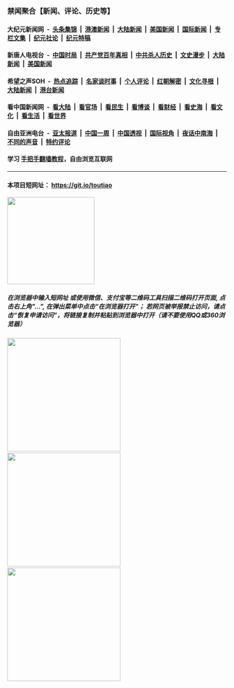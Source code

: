 ### 禁闻聚合【新闻、评论、历史等】

#### 大纪元新闻网 &nbsp;-&nbsp; [头条集锦](indexes/E头条集锦.md?t=02090555) &nbsp;|&nbsp; [港澳新闻](indexes/E港澳新闻.md?t=02090555)  &nbsp;|&nbsp; [大陆新闻](indexes/E大陆新闻.md?t=02090555) &nbsp;|&nbsp; [美国新闻](indexes/E美国新闻.md?t=02090555) &nbsp;|&nbsp; [国际新闻](indexes/E国际新闻.md?t=02090555) &nbsp;|&nbsp; [专栏文集](indexes/E专栏文集.md?t=02090555) &nbsp;|&nbsp; [纪元社论](indexes/E纪元社论.md?t=02090555) &nbsp;|&nbsp; [纪元特稿](indexes/E纪元特稿.md?t=02090555) 

#### 新唐人电视台 &nbsp;-&nbsp; [中国时局](indexes/N中国时局.md?t=02090555) &nbsp;|&nbsp; [共产党百年真相](indexes/N共产党百年真相.md?t=02090555) &nbsp;|&nbsp; [中共杀人历史](indexes/N中共杀人历史.md?t=02090555) &nbsp;|&nbsp; [文史漫步](indexes/N文史漫步.md?t=02090555) &nbsp;|&nbsp; [大陆新闻](indexes/N大陆新闻.md?t=02090555) &nbsp;|&nbsp; [美国新闻](indexes/N美国新闻.md?t=02090555)

#### 希望之声SOH &nbsp;-&nbsp; [热点追踪](indexes/H热点追踪.md?t=02090555) &nbsp;|&nbsp; [名家谈时事](indexes/H名家谈时事.md?t=02090555) &nbsp;|&nbsp; [个人评论](indexes/H个人评论.md?t=02090555)  &nbsp;|&nbsp; [红朝解密](indexes/H红朝解密.md?t=02090555) &nbsp;|&nbsp; [文化寻根](indexes/H文化寻根.md?t=02090555) &nbsp;|&nbsp; [大陆新闻](indexes/H大陆新闻.md?t=02090555) &nbsp;|&nbsp; [港台新闻](indexes/H港台新闻.md?t=02090555)

#### 看中国新闻网 &nbsp;-&nbsp; [看大陆](indexes/S看大陆.md?t=02090555) &nbsp;|&nbsp; [看官场](indexes/S看官场.md?t=02090555) &nbsp;|&nbsp; [看民生](indexes/S看民生.md?t=02090555)  &nbsp;|&nbsp; [看博谈](indexes/S看博谈.md?t=02090555) &nbsp;|&nbsp; [看财经](indexes/S看财经.md?t=02090555) &nbsp;|&nbsp; [看史海](indexes/S看史海.md?t=02090555) &nbsp;|&nbsp; [看文化](indexes/S看文化.md?t=02090555) &nbsp;|&nbsp; [看生活](indexes/S看生活.md?t=02090555) &nbsp;|&nbsp; [看世界](indexes/S看世界.md?t=02090555)

#### 自由亚洲电台 &nbsp;-&nbsp; [亚太报道](indexes/R亚太报道.md?t=02090555) &nbsp;|&nbsp; [中国一周](indexes/R中国一周.md?t=02090555) &nbsp;|&nbsp; [中国透视](indexes/R中国透视.md?t=02090555)  &nbsp;|&nbsp; [国际视角](indexes/R国际视角.md?t=02090555) &nbsp;|&nbsp; [夜话中南海](indexes/R夜话中南海.md?t=02090555) &nbsp;|&nbsp; [不同的声音](indexes/R不同的声音.md?t=02090555) &nbsp;|&nbsp; [特约评论](indexes/R特约评论.md?t=02090555)

#### 学习 [手把手翻墙教程](https://github.com/gfw-breaker/guides/wiki)，自由浏览互联网

----

#### 本项目短网址： https://git.io/toutiao
<img src="https://raw.githubusercontent.com/gfw-breaker/banned-news/master/scripts/img/qr.png" width="200px"/>  

##### 在浏览器中输入短网址 或使用微信、支付宝等二维码工具扫描二维码打开页面, 点击右上角"...", 在弹出菜单中点击“在浏览器打开”； 若网页被举报禁止访问，请点击“恢复申请访问”，将链接复制并粘贴到浏览器中打开（请不要使用QQ或360浏览器）

<img src="https://raw.githubusercontent.com/gfw-breaker/banned-news/master/scripts/img/1.png" width="260px"/> &nbsp; <img src="https://raw.githubusercontent.com/gfw-breaker/banned-news/master/scripts/img/2.png" width="260px"/> &nbsp; <img src="https://raw.githubusercontent.com/gfw-breaker/banned-news/master/scripts/img/3.png" width="260px"/>
